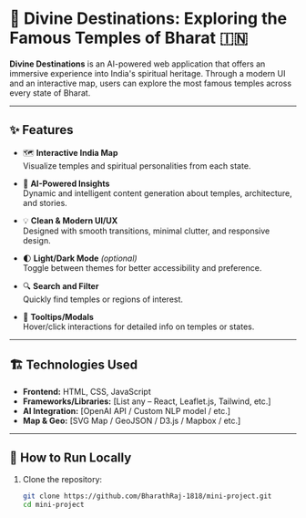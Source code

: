 # 🌸 Divine Destinations: Exploring the Famous Temples of Bharat 🇮🇳

**Divine Destinations** is an AI-powered web application that offers an immersive experience into India's spiritual heritage. Through a modern UI and an interactive map, users can explore the most famous temples across every state of Bharat.

---

## ✨ Features

- 🗺️ **Interactive India Map**  
  Visualize temples and spiritual personalities from each state.

- 🤖 **AI-Powered Insights**  
  Dynamic and intelligent content generation about temples, architecture, and stories.

- 💡 **Clean & Modern UI/UX**  
  Designed with smooth transitions, minimal clutter, and responsive design.

- 🌓 **Light/Dark Mode** *(optional)*  
  Toggle between themes for better accessibility and preference.

- 🔍 **Search and Filter**  
  Quickly find temples or regions of interest.

- 📍 **Tooltips/Modals**  
  Hover/click interactions for detailed info on temples or states.

---

## 🏗️ Technologies Used

- **Frontend:** HTML, CSS, JavaScript
- **Frameworks/Libraries:** [List any – React, Leaflet.js, Tailwind, etc.]
- **AI Integration:** [OpenAI API / Custom NLP model / etc.]
- **Map & Geo:** [SVG Map / GeoJSON / D3.js / Mapbox / etc.]

---

## 🚀 How to Run Locally

1. Clone the repository:
   ```bash
   git clone https://github.com/BharathRaj-1818/mini-project.git
   cd mini-project
